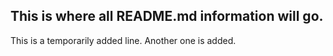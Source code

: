 ## This is where all README.md information will go.
This is a temporarily added line.
Another one is added.
